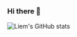### Hi there 👋

![Liem's GitHub stats](https://github-readme-stats.vercel.app/api?username=LiemEldert&count_private=true&show_icons=true&theme=tokyonight)


<!--
**LiemEldert/LiemEldert** is a ✨ _special_ ✨ repository because its `README.md` (this file) appears on your GitHub profile.

Here are some ideas to get you started:

- 🔭 I’m currently working on ...
- 🌱 I’m currently learning ...
- 👯 I’m looking to collaborate on ...
- 🤔 I’m looking for help with ...
- 💬 Ask me about ...
- 📫 How to reach me: ...
- 😄 Pronouns: ...
- ⚡ Fun fact: ...
-->
